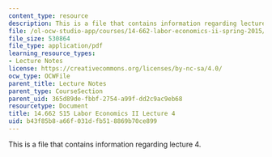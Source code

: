 ```yaml
---
content_type: resource
description: This is a file that contains information regarding lecture 4.
file: /ol-ocw-studio-app/courses/14-662-labor-economics-ii-spring-2015/b43f85b8a66f031dfb518869b70ce899_MIT14_662S15_lecnotes4.pdf
file_size: 530864
file_type: application/pdf
learning_resource_types:
- Lecture Notes
license: https://creativecommons.org/licenses/by-nc-sa/4.0/
ocw_type: OCWFile
parent_title: Lecture Notes
parent_type: CourseSection
parent_uid: 365d89de-fbbf-2754-a99f-dd2c9ac9eb68
resourcetype: Document
title: 14.662 S15 Labor Economics II Lecture 4
uid: b43f85b8-a66f-031d-fb51-8869b70ce899
---
```

This is a file that contains information regarding lecture 4.